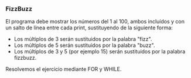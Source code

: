 ### FizzBuzz

El programa debe mostrar los números del 1 al 100, ambos incluídos y con un salto de línea entre cada print, sustituyendo de la siguiente forma:
- Los múltiplos de 3 serán sustituidos por la palabra "fizz".
- Los múltiplos de 5 serán sustituidos por la palabra "buzz".
- Los múltiplos de 3 y 5 (por ejemplo 15) serán sustituidos por la palabra fizzbuzz.

Resolvemos el ejercicio mediante FOR y WHILE.
